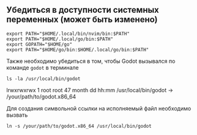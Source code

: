 ## Убедиться в доступности системных переменных (может быть изменено)
```
export PATH="$HOME/.local/bin/nvim/bin:$PATH"
export PATH="$HOME/.local/go/bin:$PATH"
export GOPATH="$HOME/go"
export PATH="$HOME/go/bin:$HOME/.local/go/bin:$PATH"
```

Также необходимо убедиться в том, чтобы Godot вызывался по команде ```godot``` в терминале
```
ls -la /usr/local/bin/godot
```
lrwxrwxrwx 1 root root 47 month dd hh:mm /usr/local/bin/godot -> /your/path/to/godot.x86_64

Для создания символьной ссылки на исполняемый файл необходимо вызвать
```
ln -s /your/path/to/godot.x86_64 /usr/local/bin/godot
```
